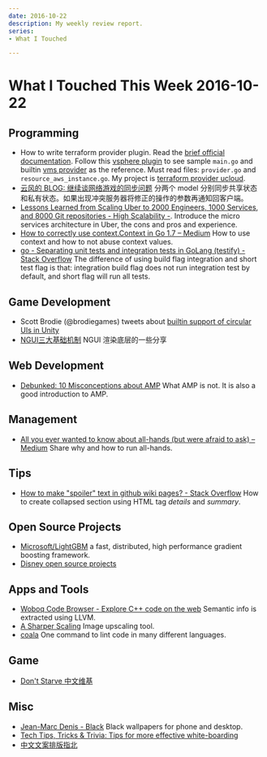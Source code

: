```yaml
---
date: 2016-10-22
description: My weekly review report.
series:
- What I Touched

---
```


# What I Touched This Week 2016-10-22


## Programming

* How to write terraform provider plugin. Read the [brief official documentation][1]. Follow this [vsphere plugin][2] to see sample `main.go` and builtin [vms provider][3] as the reference. Must read files: `provider.go` and `resource_aws_instance.go`. My project is [terraform provider ucloud][4].
* [云风的 BLOG: 继续谈网络游戏的同步问题][5] 分两个 model 分别同步共享状态和私有状态。如果出现冲突服务器将修正的操作的参数再通知回客户端。
* [Lessons Learned from Scaling Uber to 2000 Engineers, 1000 Services, and 8000 Git repositories - High Scalability -][6]. Introduce the micro services architecture in Uber, the cons and pros and experience.
* [How to correctly use context.Context in Go 1.7 – Medium][7] How to use context and how to not abuse context values.
* [go - Separating unit tests and integration tests in GoLang (testify) - Stack Overflow][8] The difference of using build flag integration and short test flag is that: integration build flag does not run integration test by default, and short flag will run all tests.

## Game Development

* Scott Brodie (@brodiegames) tweets about [builtin support of circular UIs in Unity][9]
* [NGUI三大基础机制][10] NGUI 渲染底层的一些分享

<!--more-->

## Web Development

* [Debunked: 10 Misconceptions about AMP][11] What AMP is not. It is also a good introduction to AMP.

## Management

* [All you ever wanted to know about all-hands (but were afraid to ask) – Medium][12] Share why and how to run all-hands.

## Tips

* [How to make "spoiler" text in github wiki pages? - Stack Overflow][13] How to create collapsed section using HTML tag *details* and *summary*.

## Open Source Projects

* [Microsoft/LightGBM][14] a fast, distributed, high performance gradient boosting framework.
* [Disney open source projects][15]

## Apps and Tools

* [Woboq Code Browser - Explore C\++ code on the web][16] Semantic info is extracted using LLVM.
* [A Sharper Scaling][17] Image upscaling tool.
* [coala][18] One command to lint code in many different languages.

## Game

* [Don't Starve 中文维基][19]

## Misc

* [Jean-Marc Denis - Black][20] Black wallpapers for phone and desktop.
* [Tech Tips, Tricks & Trivia: Tips for more effective white-boarding][21]
* [中文文案排版指北][22]

[1]:    https://www.terraform.io/docs/plugins/
[2]:    https://github.com/rakutentech/terraform-provider-vsphere
[3]:    https://github.com/hashicorp/terraform/tree/master/builtin/providers/aws
[4]:    https://github.com/3pjgames/terraform-provider-ucloud
[5]:    http://blog.codingnow.com/2016/10/gamesync.html
[6]:    http://highscalability.com/blog/2016/10/12/lessons-learned-from-scaling-uber-to-2000-engineers-1000-ser.html
[7]:    https://medium.com/@cep21/how-to-correctly-use-context-context-in-go-1-7-8f2c0fafdf39#.pmk4vjiow
[8]:    http://stackoverflow.com/a/28007631/667158
[9]:    https://twitter.com/brodiegames/status/786041246321999873
[10]:   http://mp.weixin.qq.com/s?__biz=MzA4MDc5OTg5MA==&mid=2650586822&idx=4&sn=cca55822c77793d8aa093cfed8ea7ab5&chksm=8796af3bb0e1262dfc24fb4ed354f498e502d2dd98e7bb75d56564059ceab717b111cc1018af&scene=0#wechat_redirect
[11]:   https://paulbakaus.com/2016/10/13/debunked-10-misconceptions-about-amp/?utm_source=wanqu.co&utm_campaign=Wanqu+Daily&utm_medium=website
[12]:   https://medium.com/@gokulrajaram/all-you-ever-wanted-to-know-about-all-hands-but-were-afraid-to-ask-b13f7b97f2d9#.ovwq0mbix
[13]:   http://stackoverflow.com/questions/32814161/how-to-make-spoiler-text-in-github-wiki-pages/39920717?stw=2#39920717
[14]:   https://github.com/Microsoft/LightGBM
[15]:   http://disney.github.io/
[16]:   https://code.woboq.org/
[17]:   http://a-sharper-scaling.com/
[18]:   http://coala.io/
[19]:   http://zh.dontstarve.wikia.com/wiki/Don't_Starve_%E4%B8%AD%E6%96%87%E7%B6%AD%E5%9F%BA
[20]:   http://jmd.im/black.html
[21]:   http://mvark.blogspot.jp/2016/10/tips-for-more-effective-white-boarding.html?utm_source=feedburner&utm_medium=feed&utm_campaign=Feed:+WebDevelopmentTipsTricksTrivia+(Tech+Tips,+Tricks+&+Trivia)
[22]:   https://github.com/sparanoid/chinese-copywriting-guidelines

